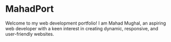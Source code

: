 # MahadPort
Welcome to my web development portfolio! I am Mahad Mughal, an aspiring web developer with a keen interest in creating dynamic, responsive, and user-friendly websites.
